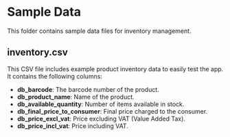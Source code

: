 # Sample Data

This folder contains sample data files for inventory management.

## inventory.csv

This CSV file includes example product inventory data to easily test the app. It contains the following columns:

- **db_barcode**: The barcode number of the product.
- **db_product_name**: Name of the product.
- **db_available_quantity**: Number of items available in stock.
- **db_final_price_to_consumer**: Final price charged to the consumer.
- **db_price_excl_vat**: Price excluding VAT (Value Added Tax).
- **db_price_incl_vat**: Price including VAT.
